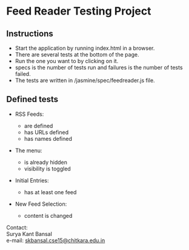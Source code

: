 # Feed Reader Testing Project

## Instructions

- Start the application by running index.html in a browser.
- There are several tests at the bottom of the page.
- Run the one you want to by clicking on it.
- specs is the number of tests run and failures is the number of tests failed.
- The tests are written in /jasmine/spec/feedreader.js file.

## Defined tests

- RSS Feeds:

  - are defined
  - has URLs defined
  - has names defined

- The menu:

  - is already hidden
  - visibility is toggled

- Initial Entries:

  - has at least one feed

- New Feed Selection:

  - content is changed

Contact:<br>
Surya Kant Bansal<br>
e-mail: skbansal.cse15@chitkara.edu.in
